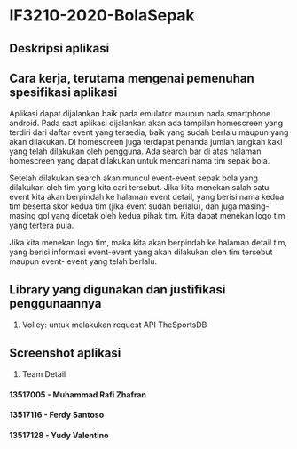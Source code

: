 # IF3210-2020-BolaSepak


## Deskripsi aplikasi
## Cara kerja, terutama mengenai pemenuhan spesifikasi aplikasi

Aplikasi dapat dijalankan baik pada emulator maupun pada smartphone android.
Pada saat aplikasi dijalankan akan ada tampilan homescreen yang terdiri dari
daftar event yang tersedia, baik yang sudah berlalu maupun yang akan dilakukan.
Di homescreen juga terdapat penanda jumlah langkah kaki yang telah dilakukan
oleh pengguna. Ada search bar di atas halaman homescreen yang dapat dilakukan
untuk mencari nama tim sepak bola.

Setelah dilakukan search akan muncul event-event sepak bola yang dilakukan
oleh tim yang kita cari tersebut. Jika kita menekan salah satu event kita akan
berpindah ke halaman event detail, yang berisi nama kedua tim beserta skor
kedua tim (jika event sudah berlalu), dan juga masing-masing gol yang
dicetak oleh kedua pihak tim. Kita dapat menekan logo tim yang tertera pula.

Jika kita menekan logo tim, maka kita akan berpindah ke halaman detail tim, yang
berisi informasi event-event yang akan dilakukan oleh tim tersebut maupun event-
event yang telah berlalu.

## Library yang digunakan dan justifikasi penggunaannya

1. Volley: untuk melakukan request API TheSportsDB

## Screenshot aplikasi

1. Team Detail



#### 13517005 - Muhammad Rafi Zhafran
#### 13517116 - Ferdy Santoso
#### 13517128 - Yudy Valentino


